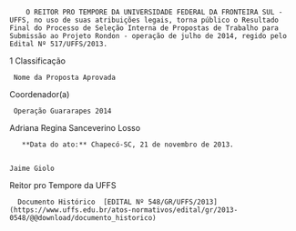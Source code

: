         O REITOR PRO TEMPORE DA UNIVERSIDADE FEDERAL DA FRONTEIRA SUL - UFFS, no uso de suas atribuições legais, torna público o Resultado Final do Processo de Seleção Interna de Propostas de Trabalho para Submissão ao Projeto Rondon - operação de julho de 2014, regido pelo Edital Nº 517/UFFS/2013.  

1 Classificação

     Nome da Proposta Aprovada

   Coordenador(a)

     Operação Guararapes 2014

   Adriana Regina Sanceverino Losso

       **Data do ato:** Chapecó-SC, 21 de novembro de 2013.   
 

    Jaime Giolo   
 Reitor pro Tempore da UFFS 

      Documento Histórico  [EDITAL Nº 548/GR/UFFS/2013](https://www.uffs.edu.br/atos-normativos/edital/gr/2013-0548/@@download/documento_historico)     
      